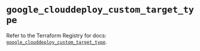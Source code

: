 # `google_clouddeploy_custom_target_type`

Refer to the Terraform Registry for docs: [`google_clouddeploy_custom_target_type`](https://registry.terraform.io/providers/hashicorp/google/6.49.1/docs/resources/clouddeploy_custom_target_type).
